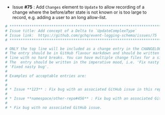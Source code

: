* Issue **#75** : Add `Changes` element to `Update` to allow recording of a change where the before/after state is not known or is too large to record, e.g. adding a user to an long allow-list.


```sh
# ********************************************************************************
# Issue title: Add concept of a Delta to `UpdateComplexType`
# Issue link:  https://github.com/gchq/event-logging-schema/issues/75
# ********************************************************************************

# ONLY the top line will be included as a change entry in the CHANGELOG.
# The entry should be in GitHub flavour markdown and should be written on a SINGLE
# line with no hard breaks. You can have multiple change files for a single GitHub issue.
# The  entry should be written in the imperative mood, i.e. 'Fix nasty bug' rather than
# 'Fixed nasty bug'.
#
# Examples of acceptable entries are:
#
#
# * Issue **123** : Fix bug with an associated GitHub issue in this repository
#
# * Issue **namespace/other-repo#456** : Fix bug with an associated GitHub issue in another repository
#
# * Fix bug with no associated GitHub issue.
```
